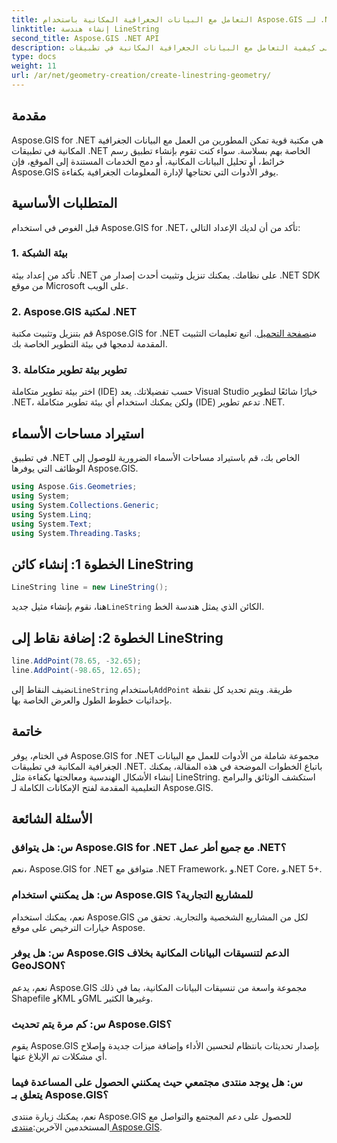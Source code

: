 ```yaml
---
title: التعامل مع البيانات الجغرافية المكانية باستخدام Aspose.GIS لـ .NET
linktitle: إنشاء هندسة LineString
second_title: Aspose.GIS .NET API
description: تعرف على كيفية التعامل مع البيانات الجغرافية المكانية في تطبيقات .NET باستخدام Aspose.GIS لـ .NET. قم بإنشاء الخرائط وتحليلها وتصورها بسهولة.
type: docs
weight: 11
url: /ar/net/geometry-creation/create-linestring-geometry/
---
```

## مقدمة
Aspose.GIS for .NET هي مكتبة قوية تمكن المطورين من العمل مع البيانات الجغرافية المكانية في تطبيقات .NET الخاصة بهم بسلاسة. سواء كنت تقوم بإنشاء تطبيق رسم خرائط، أو تحليل البيانات المكانية، أو دمج الخدمات المستندة إلى الموقع، فإن Aspose.GIS يوفر الأدوات التي تحتاجها لإدارة المعلومات الجغرافية بكفاءة.
## المتطلبات الأساسية
قبل الغوص في استخدام Aspose.GIS for .NET، تأكد من أن لديك الإعداد التالي:
### 1. بيئة الشبكة
تأكد من إعداد بيئة .NET على نظامك. يمكنك تنزيل وتثبيت أحدث إصدار من .NET SDK من موقع Microsoft على الويب.
### 2. Aspose.GIS لمكتبة .NET
 قم بتنزيل وتثبيت مكتبة Aspose.GIS for .NET من[صفحة التحميل](https://releases.aspose.com/gis/net/). اتبع تعليمات التثبيت المقدمة لدمجها في بيئة التطوير الخاصة بك.
### 3. تطوير بيئة تطوير متكاملة
اختر بيئة تطوير متكاملة (IDE) حسب تفضيلاتك. يعد Visual Studio خيارًا شائعًا لتطوير .NET، ولكن يمكنك استخدام أي بيئة تطوير متكاملة (IDE) تدعم تطوير .NET.

## استيراد مساحات الأسماء
في تطبيق .NET الخاص بك، قم باستيراد مساحات الأسماء الضرورية للوصول إلى الوظائف التي يوفرها Aspose.GIS.

```csharp
using Aspose.Gis.Geometries;
using System;
using System.Collections.Generic;
using System.Linq;
using System.Text;
using System.Threading.Tasks;
```
## الخطوة 1: إنشاء كائن LineString
```csharp
LineString line = new LineString();
```
 هنا، نقوم بإنشاء مثيل جديد`LineString` الكائن الذي يمثل هندسة الخط.
## الخطوة 2: إضافة نقاط إلى LineString
```csharp
line.AddPoint(78.65, -32.65);
line.AddPoint(-98.65, 12.65);
```
 نضيف النقاط إلى`LineString` باستخدام`AddPoint` طريقة. ويتم تحديد كل نقطة بإحداثيات خطوط الطول والعرض الخاصة بها.

## خاتمة
في الختام، يوفر Aspose.GIS for .NET مجموعة شاملة من الأدوات للعمل مع البيانات الجغرافية المكانية في تطبيقات .NET. باتباع الخطوات الموضحة في هذه المقالة، يمكنك إنشاء الأشكال الهندسية ومعالجتها بكفاءة مثل LineString. استكشف الوثائق والبرامج التعليمية المقدمة لفتح الإمكانات الكاملة لـ Aspose.GIS.
## الأسئلة الشائعة
### س: هل يتوافق Aspose.GIS for .NET مع جميع أطر عمل .NET؟
نعم، Aspose.GIS for .NET متوافق مع .NET Framework، و.NET Core، و.NET 5+.
### س: هل يمكنني استخدام Aspose.GIS للمشاريع التجارية؟
نعم، يمكنك استخدام Aspose.GIS لكل من المشاريع الشخصية والتجارية. تحقق من خيارات الترخيص على موقع Aspose.
### س: هل يوفر Aspose.GIS الدعم لتنسيقات البيانات المكانية بخلاف GeoJSON؟
نعم، يدعم Aspose.GIS مجموعة واسعة من تنسيقات البيانات المكانية، بما في ذلك Shapefile وKML وGML وغيرها الكثير.
### س: كم مرة يتم تحديث Aspose.GIS؟
يقوم Aspose.GIS بإصدار تحديثات بانتظام لتحسين الأداء وإضافة ميزات جديدة وإصلاح أي مشكلات تم الإبلاغ عنها.
### س: هل يوجد منتدى مجتمعي حيث يمكنني الحصول على المساعدة فيما يتعلق بـ Aspose.GIS؟
 نعم، يمكنك زيارة منتدى Aspose.GIS للحصول على دعم المجتمع والتواصل مع المستخدمين الآخرين:[منتدى Aspose.GIS](https://forum.aspose.com/c/gis/33).
